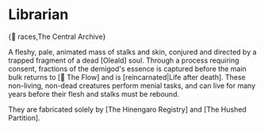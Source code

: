 # Librarian

{🧑 races,The Central Archive}

A fleshy, pale, animated mass of stalks and skin, conjured and directed by a trapped fragment of a dead [Oleald] soul. Through a process requiring consent, fractions of the demigod's essence is captured before the main bulk returns to [🌌 The Flow] and is [reincarnated|Life after death]. These non-living, non-dead creatures perform menial tasks, and can live for many years before their flesh and stalks must be rebound.

They are fabricated solely by [The Hinengaro Registry] and [The Hushed Partition].
